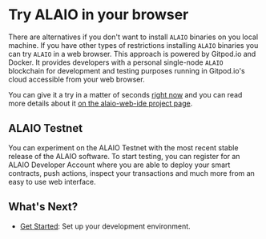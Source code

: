 # Try ALAIO in your browser

There are alternatives if you don't want to install `ALAIO` binaries on you local machine. If you have other types of restrictions installing `ALAIO` binaries you can try `ALAIO` in a web browser. This approach is powered by Gitpod.io and Docker. It provides developers with a personal single-node  `ALAIO` blockchain for development and testing purposes running in Gitpod.io's cloud accessible from your web browser.

You can give it a try in a matter of seconds [right now](https://gitpod.io/#https://github.com/ALAIO/alaio-web-ide) and you can read more details about it [on the alaio-web-ide project page](https://github.com/ALAIO/alaio-web-ide).

## ALAIO Testnet

You can experiment on the ALAIO Testnet with the most recent stable release of the ALAIO software. To start testing, you can register for an ALAIO Developer Account where you are able to deploy your smart contracts, push actions, inspect your transactions and much more from an easy to use web interface.

## What's Next?

* [Get Started](https://developer.alacritys.net/docs/how_alaio_works/getting_started_with_alaio/1._development_environment/1.1_prerequisites.md): Set up your development environment.
